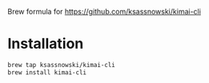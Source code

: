 Brew formula for https://github.com/ksassnowski/kimai-cli

# Installation

```sh
brew tap ksassnowski/kimai-cli
brew install kimai-cli
```
